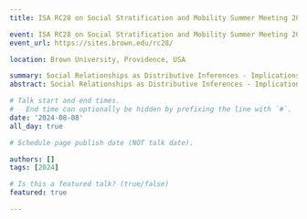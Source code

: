 ```yaml
---
title: ISA RC28 on Social Stratification and Mobility Summer Meeting 2024 - Social Inequality and Public Policy 

event: ISA RC28 on Social Stratification and Mobility Summer Meeting 2024 - Social Inequality and Public Policy 
event_url: https://sites.brown.edu/rc28/

location: Brown University, Providence, USA

summary: Social Relationships as Distributive Inferences - Implications of Socioeconomic Segregation of Acquaintances on People's Attitudes Toward Inequality.
abstract: Social Relationships as Distributive Inferences - Implications of Socioeconomic Segregation of Acquaintances on People's Attitudes Toward Inequality.

# Talk start and end times.
#   End time can optionally be hidden by prefixing the line with `#`.
date: '2024-08-08'
all_day: true

# Schedule page publish date (NOT talk date).

authors: []
tags: [2024]

# Is this a featured talk? (true/false)
featured: true

---
```


